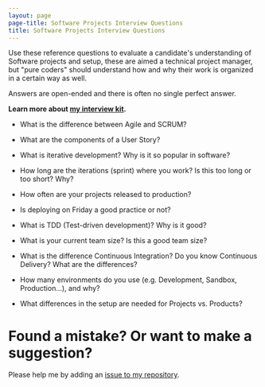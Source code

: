 ```yaml
---
layout: page
page-title: Software Projects Interview Questions
title: Software Projects Interview Questions
---
```



Use these reference questions to evaluate a candidate's understanding of Software projects and setup, these are aimed a technical project manager, but "pure coders" should understand how and why their work is organized in a certain way as well.

Answers are open-ended and there is often no single perfect answer.

**Learn more about [my interview kit](/pages/miguels-interview-kit/).**

- What is the difference between Agile and SCRUM?

- What are the components of a User Story?

- What is iterative development? Why is it so popular in software?

- How long are the iterations (sprint) where you work? Is this too long or too short? Why?

- How often are your projects released to production?

- Is deploying on Friday a good practice or not?

- What is TDD (Test-driven development)? Why is it good?

- What is your current team size? Is this a good team size?

- What is the difference Continuous Integration? Do you know Continuous Delivery? What are the differences?

- How many environments do you use (e.g. Development, Sandbox, Production...), and why?

- What differences in the setup are needed for Projects vs. Products?

# Found a mistake? Or want to make a suggestion?

Please help me by adding an [issue to my repository](https://github.com/miguelrincon/miguelrincon.github.io/issues).